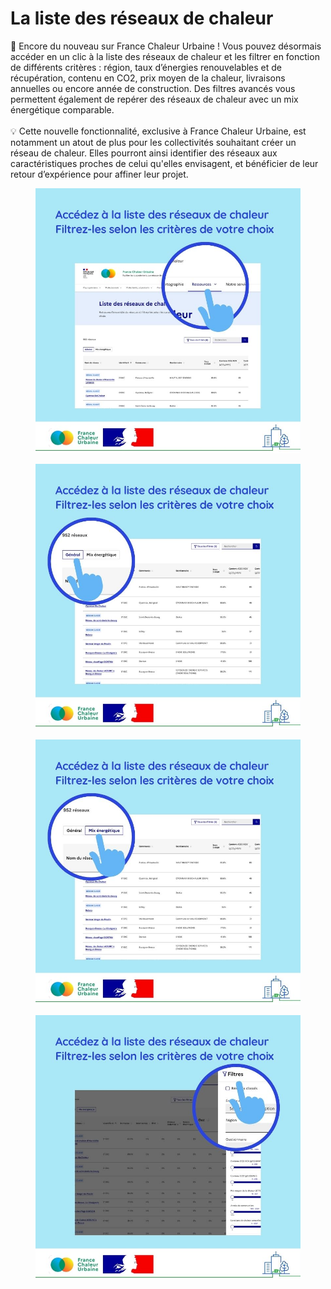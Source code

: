 # La liste des réseaux de chaleur

📢 Encore du nouveau sur France Chaleur Urbaine ! Vous pouvez désormais accéder en un clic à la liste des réseaux de chaleur et les filtrer en fonction de différents critères : région, taux d’énergies renouvelables et de récupération, contenu en CO2, prix moyen de la chaleur, livraisons annuelles ou encore année de construction. Des filtres avancés vous permettent également de repérer des réseaux de chaleur avec un mix énergétique comparable.\
\
💡 Cette nouvelle fonctionnalité, exclusive à France Chaleur Urbaine, est notamment un atout de plus pour les collectivités souhaitant créer un réseau de chaleur. Elles pourront ainsi identifier des réseaux aux caractéristiques proches de celui qu'elles envisagent, et bénéficier de leur retour d’expérience pour affiner leur projet.



<div>

<figure><img src=".gitbook/assets/38.jpg" alt=""><figcaption></figcaption></figure>

 

<figure><img src=".gitbook/assets/39.jpg" alt=""><figcaption></figcaption></figure>

 

<figure><img src=".gitbook/assets/40.jpg" alt=""><figcaption></figcaption></figure>

 

<figure><img src=".gitbook/assets/41 (2).jpg" alt=""><figcaption></figcaption></figure>

</div>
